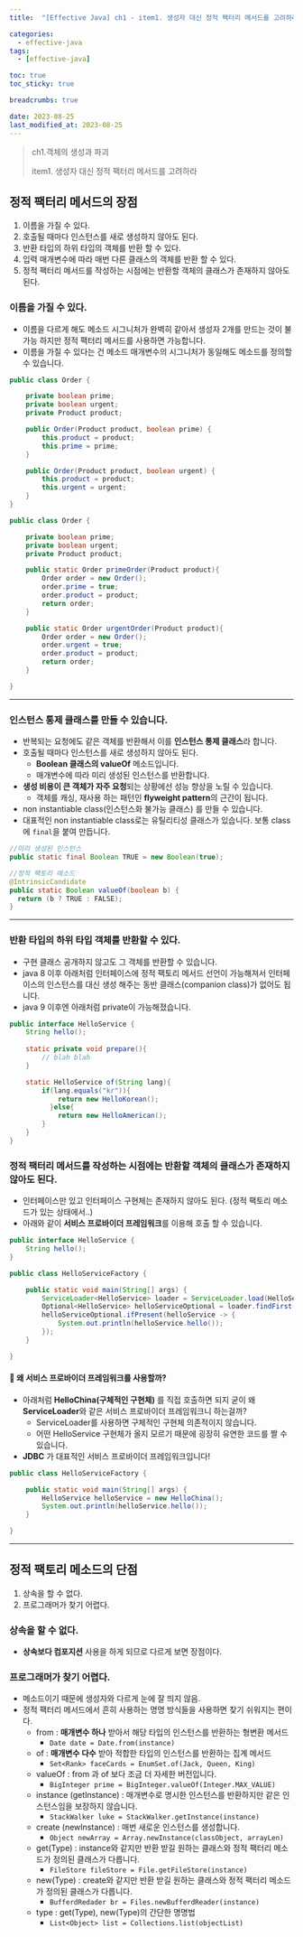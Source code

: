 ```yaml
---
title:  "[Effective Java] ch1 - item1. 생성자 대신 정적 팩터리 메서드를 고려하라 "

categories:
  - effective-java
tags:
  - [effective-java]

toc: true
toc_sticky: true

breadcrumbs: true

date: 2023-08-25
last_modified_at: 2023-08-25
---
```


> ch1.객체의 생성과 파괴
> 
> item1. 생성자 대신 정적 팩터리 메서드를 고려하라

## 정적 팩터리 메서드의 장점

1. 이름을 가질 수 있다.
2. 호출될 때마다 인스턴스를 새로 생성하지 않아도 된다.
3. 반환 타입의 하위 타입의 객체를 반환 할 수 있다.
4. 입력 매개변수에 따라 매번 다른 클래스의 객체를 반환 할 수 있다.
5. 정적 팩터리 메서드를 작성하는 시점에는 반환할 객체의 클래스가 존재하지 않아도 된다.

### 이름을 가질 수 있다.
- 이름을 다르게 해도 메소드 시그니처가 완벽히 같아서 생성자 2개를 만드는 것이 불가능 하지만 정적 팩터리 메서드를 사용하면 가능합니다.
- 이름을 가질 수 있다는 건 메소드 매개변수의 시그니처가 동일해도 메소드를 정의할 수 있습니다.
```java
public class Order {

    private boolean prime;
    private boolean urgent;
    private Product product;

    public Order(Product product, boolean prime) {
        this.product = product;
        this.prime = prime;
    }

    public Order(Product product, boolean urgent) {
        this.product = product;
        this.urgent = urgent;
    }
}
```
```java
public class Order {

    private boolean prime;
    private boolean urgent;
    private Product product;

    public static Order primeOrder(Product product){
        Order order = new Order();
        order.prime = true;
        order.product = product;
        return order;
    }

    public static Order urgentOrder(Product product){
        Order order = new Order();
        order.urgent = true;
        order.product = product;
        return order;
    }

}

```

-----

### 인스턴스 통제 클래스를 만들 수 있습니다. 
- 반복되는 요청에도 같은 객체를 반환해서 이를 **인스턴스 통제 클래스**라 합니다.
- 호출될 때마다 인스턴스를 새로 생성하지 않아도 된다.
  * **Boolean 클래스의 valueOf** 메소드입니다.
  * 매개변수에 따라 미리 생성된 인스턴스를 반환합니다. 
- **생성 비용이 큰 객체가 자주 요청**되는 상황에선 성능 향상을 노릴 수 있습니다.
  * 객체를 캐싱, 재사용 하는 패턴인 **flyweight pattern**의 근간이 됩니다. 
- non instantiable class(인스턴스화 불가능 클래스) 를 만들 수 있습니다.
- 대표적인 non instantiable class로는 유틸리티성 클래스가 있습니다. 보통 class에 `final`을 붙여 만듭니다. 
```java
//미리 생성된 인스턴스
public static final Boolean TRUE = new Boolean(true);

//정적 팩토리 메소드
@IntrinsicCandidate
public static Boolean valueOf(boolean b) {
  return (b ? TRUE : FALSE);
}
```


-----

### 반환 타입의 하위 타입 객체를 반환할 수 있다.
- 구현 클래스 공개하지 않고도 그 객체를 반환할 수 있습니다.
- java 8 이후 아래처럼 인터페이스에 정적 팩토리 메서드 선언이 가능해져서 인터페이스의 인스턴스를 대신 생성 해주는 동반 클래스(companion class)가 없어도 됩니다.
- java 9 이후엔 아래처럼 private이 가능해졌습니다.
```java
public interface HelloService {
    String hello();
    
    static private void prepare(){
        // blah blah
    }

    static HelloService of(String lang){
        if(lang.equals("kr")){
            return new HelloKorean();
          }else{
            return new HelloAmerican();
        }
    }
}
```

### 정적 팩터리 메서드를 작성하는 시점에는 반환할 객체의 클래스가 존재하지 않아도 된다.
-  인터페이스만 있고 인터페이스 구현체는 존재하지 않아도 된다. (정적 팩토리 메소드가 있는 상태에서..)
- 아래와 같이 **서비스 프로바이더 프레임워크**를 이용해 호출 할 수 있습니다.
```java
public interface HelloService {
    String hello();
}
```
```java
public class HelloServiceFactory {

    public static void main(String[] args) {
        ServiceLoader<HelloService> loader = ServiceLoader.load(HelloService.class);
        Optional<HelloService> helloServiceOptional = loader.findFirst();
        helloServiceOptional.ifPresent(helloService -> {
            System.out.println(helloService.hello());
        });
    }

}
```

#### 🤔 왜 서비스 프로바이더 프레임워크를 사용할까?
- 아래처럼 **HelloChina(구체적인 구현체)** 를 직접 호출하면 되지 굳이 왜 **ServiceLoader**와 같은 서비스 프로바이더 프레임워크니 하는걸까?
  * ServiceLoader를 사용하면 구체적인 구현체 의존적이지 않습니다. 
  * 어떤 HelloService 구현체가 올지 모르기 때문에 굉장히 유연한 코드를 짤 수 있습니다.
- **JDBC** 가 대표적인 서비스 프로바이더 프레임워크입니다!
```java
public class HelloServiceFactory {

    public static void main(String[] args) {
        HelloService helloService = new HelloChina();
        System.out.println(helloService.hello());
    }

}
```

-----

## 정적 팩토리 메소드의 단점

1. 상속을 할 수 없다.
2. 프로그래머가 찾기 어렵다.

### 상속을 할 수 없다.
- **상속보다 컴포지션** 사용을 하게 되므로 다르게 보면 장점이다.

### 프로그래머가 찾기 어렵다.
- 메소드이기 때문에 생성자와 다르게 눈에 잘 띄지 않음.
- 정적 팩터리 메서드에서 흔히 사용하는 명명 방식들을 사용하면 찾기 쉬워지는 편이다.
  - from : **매개변수 하나** 받아서 해당 타입의 인스턴스를 반환하는 형변환 메서드
    - `Date date = Date.from(instance)`
  - of : **매개변수 다수** 받아 적합한 타입의 인스턴스를 반환하는 집계 메서드
    - `Set<Rank> faceCards = EnumSet.of(Jack, Queen, King)`
  - valueOf : from 과 of 보다 조금 더 자세한 버전입니다.
    - `BigInteger prime = BigInteger.valueOf(Integer.MAX_VALUE)`
  - instance (getInstance) : 매개변수로 명시한 인스턴스를 반환하지만 같은 인스턴스임을 보장하지 않습니다.
    - `StackWalker luke = StackWalker.getInstance(instance)`
  - create (newInstance) : 매번 새로운 인스턴스를 생성합니다.
    - `Object newArray = Array.newInstance(classObject, arrayLen)`
  - get(Type) : instance와 같지만 반환 받길 원하는 클래스와 정적 팩터리 메소드가 정의된 클래스가 다릅니다.
    - `FileStore fileStore = File.getFileStore(instance)`
  - new(Type) : create와 같지만 반환 받길 원하는 클래스와 정적 팩터리 메소드가 정의된 클래스가 다릅니다.
    - `BufferdRedader br = Files.newBufferdReader(instance)`
  - type : get(Type), new(Type)의 간단한 명명법
    - `List<Object> list = Collections.list(objectList)`


